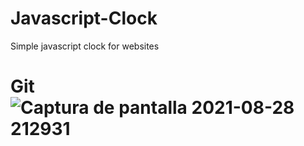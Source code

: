 # Javascript-Clock
Simple javascript clock for websites
# Git![Captura de pantalla 2021-08-28 212931](https://user-images.githubusercontent.com/81452502/131235311-d75d3cd1-54ac-430e-9c76-e874a6e2cb42.png)


